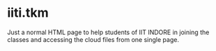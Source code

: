 # iiti.tkm
Just a normal HTML page to help students of IIT INDORE in joining the classes and accessing the cloud files from one single page.
